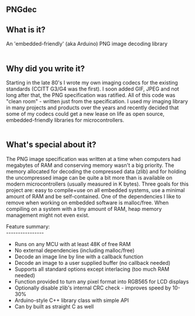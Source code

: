 PNGdec
------

What is it?
------------
An 'embedded-friendly' (aka Arduino) PNG image decoding library<br>
<br>

Why did you write it?
---------------------
Starting in the late 80's I wrote my own imaging codecs for the existing standards (CCITT G3/G4 was the first). I soon added GIF, JPEG and not long after that, the PNG specification was ratified. All of this code was "clean room" - written just from the specification. I used my imaging library in many projects and products over the years and recently decided that some of my codecs could get a new lease on life as open source, embedded-friendly libraries for microcontrollers.<br>
<br>

What's special about it?<br>
------------------------
The PNG image specification was written at a time when computers had megabytes of RAM and conserving memory wasn't a big priority. The memory allocated for decoding the compressed data (zlib) and for holding the uncompressed image can be quite a bit more than is available on modern microcontrollers (usually measured in K bytes). Three goals for this project are: easy to compile+use on all embedded systems, use a minimal amount of RAM and be self-contained. One of the dependencies I like to remove when working on embedded software is malloc/free. When compiling on a system with a tiny amount of RAM, heap memory management might not even exist.<br>

Feature summary:<br>
----------------<br>
- Runs on any MCU with at least 48K of free RAM<br>
- No external dependencies (including malloc/free)<br>
- Decode an image line by line with a callback function<br>
- Decode an image to a user supplied buffer (no callback needed)<br>
- Supports all standard options except interlacing (too much RAM needed)<br>
- Function provided to turn any pixel format into RGB565 for LCD displays<br>
- Optionally disable zlib's internal CRC check - improves speed by 10-30%
- Arduino-style C++ library class with simple API<br>
- Can by built as straight C as well<br>
<br>
